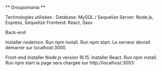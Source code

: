 ** Groupomania **

Technologies utilisées : 
Database: MySQL / Sequelize
Server: Node.js, Express, Sequelize
Frontend: React, Sass

Back-end

Installer nodemon.
Run npm install.
Run npm start. Le serveur devrait démarrer sur localhost:3000.

Front-end
Installer Node.js version 16.15.
Installer React.
Run npm install.
Run npm start
la page sera chargée sur http://localhost:3001/